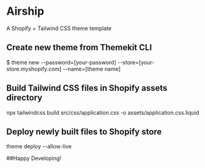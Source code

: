 # Airship
A Shopify + Tailwind CSS theme template

## Create new theme from Themekit CLI
$ theme new --password=[your-password] --store=[your-store.myshopify.com] --name=[theme name]

## Build Tailwind CSS files in Shopify assets directory
npx tailwindcss build src/css/application.css -o assets/application.css.liquid

## Deploy newly built files to Shopify store
theme deploy --allow-live

##Happy Developing!
